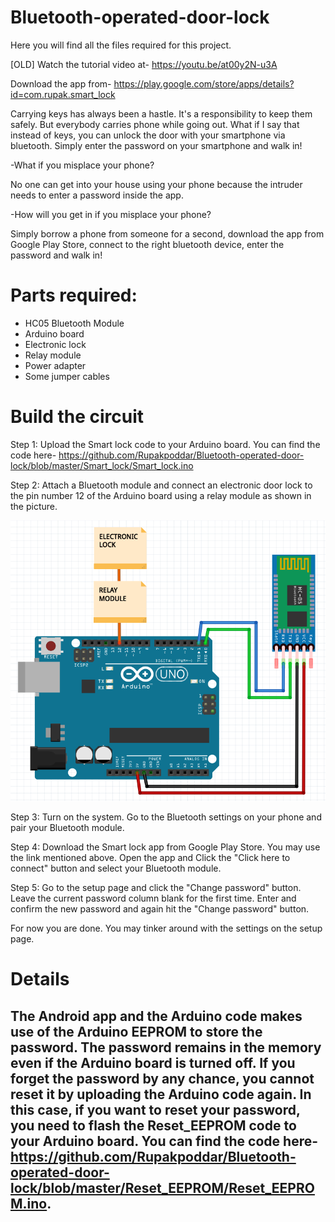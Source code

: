 # Bluetooth-operated-door-lock
Here you will find all the files required for this project.

[OLD] Watch the tutorial video at-
https://youtu.be/at00y2N-u3A

Download the app from-
https://play.google.com/store/apps/details?id=com.rupak.smart_lock

Carrying keys has always been a hastle. It's a responsibility to keep them safely. But everybody carries phone while going out. What if I say that instead of keys, you can unlock the door with your smartphone via bluetooth. Simply enter the password on your smartphone and walk in!

-What if you misplace your phone?

  No one can get into your house using your phone because the intruder needs to enter a password inside the app.
 
-How will you get in if you misplace your phone?

  Simply borrow a phone from someone for a second, download the app from Google Play Store, connect to the right bluetooth device, enter the password and walk in!


# Parts required:
- HC05 Bluetooth Module
- Arduino board
- Electronic lock
- Relay module
- Power adapter
- Some jumper cables

# Build the circuit
Step 1: Upload the Smart lock code to your Arduino board. You can find the code here- https://github.com/Rupakpoddar/Bluetooth-operated-door-lock/blob/master/Smart_lock/Smart_lock.ino

Step 2: Attach a Bluetooth module and connect an electronic door lock to the pin number 12 of the Arduino board using a relay module as shown in the picture.

![CircuitDiagram](https://github.com/Rupakpoddar/Bluetooth-operated-door-lock/blob/master/Circuit%20Diagram.png)

Step 3: Turn on the system. Go to the Bluetooth settings on your phone and pair your Bluetooth module.

Step 4: Download the Smart lock app from Google Play Store. You may use the link mentioned above. Open the app and Click the "Click here to connect" button and select your Bluetooth module.

Step 5: Go to the setup page and click the "Change password" button. Leave the current password column blank for the first time. Enter and confirm the new password and again hit the "Change password" button.

For now you are done. You may tinker around with the settings on the setup page.

# Details
## The Android app and the Arduino code makes use of the Arduino EEPROM to store the password. The password remains in the memory even if the Arduino board is turned off. If you forget the password by any chance, you cannot reset it by uploading the Arduino code again. In this case, if you want to reset your password, you need to flash the Reset_EEPROM code to your Arduino board. You can find the code here- https://github.com/Rupakpoddar/Bluetooth-operated-door-lock/blob/master/Reset_EEPROM/Reset_EEPROM.ino.
